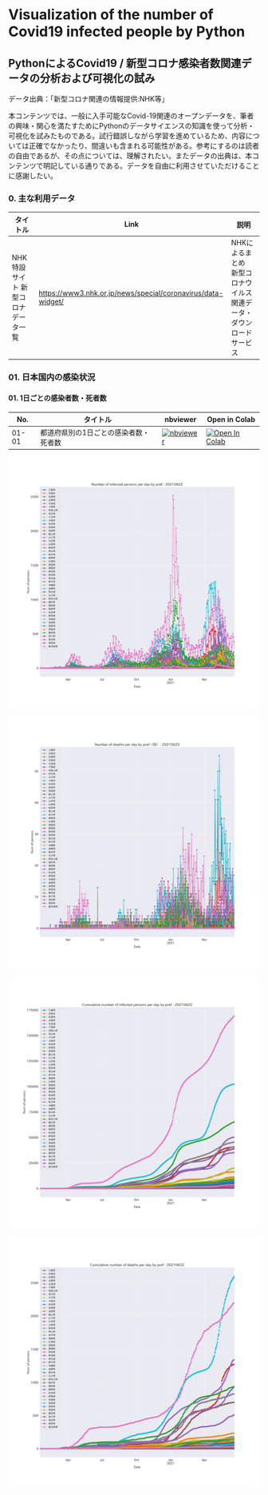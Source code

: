 # Visualization of the number of Covid19 infected people by Python

## PythonによるCovid19 / 新型コロナ感染者数関連データの分析および可視化の試み

データ出典：「新型コロナ関連の情報提供:NHK等」

本コンテンツでは、一般に入手可能なCovid-19関連のオープンデータを、筆者の興味・関心を満たすためにPythonのデータサイエンスの知識を使って分析・可視化を試みたものである。試行錯誤しながら学習を進めているため、内容については正確でなかったり、間違いも含まれる可能性がある。参考にするのは読者の自由であるが、その点については、理解されたい。またデータの出典は、本コンテンツで明記している通りである。データを自由に利用させていただけることに感謝したい。

### 0. 主な利用データ

タイトル|Link|説明
-----|--------|--------|
NHK 特設サイト 新型コロナ データ一覧 |<a href="https://www3.nhk.or.jp/news/special/coronavirus/data-widget/">https://www3.nhk.or.jp/news/special/coronavirus/data-widget/</a>| NHKによるまとめ　新型コロナウイルス関連データ・ダウンロードサービス|

### 01. 日本国内の感染状況

#### 01. 1日ごとの感染者数・死者数
No.|タイトル|nbviewer|Open in Colab
-----|--------|--------|-------------
01-01|都道府県別の1日ごとの感染者数・死者数|[![nbviewer](https://camo.githubusercontent.com/bfeb5472ee3df9b7c63ea3b260dc0c679be90b97/68747470733a2f2f696d672e736869656c64732e696f2f62616467652f72656e6465722d6e627669657765722d6f72616e67652e7376673f636f6c6f72423d66333736323626636f6c6f72413d346434643464)](https://nbviewer.jupyter.org/github/deepkick/Visualization-of-the-number-of-Covid19-infected-people-by-Python/blob/main/01_Number_of_infected_persons_per_day_by_pref.ipynb)|[![Open In Colab](https://colab.research.google.com/assets/colab-badge.svg)](https://colab.research.google.com/github/deepkick/Visualization-of-the-number-of-Covid19-infected-people-by-Python/blob/main/01_Number_of_infected_persons_per_day_by_pref.ipynb)

![Number of infected persons per day by prefecture](https://github.com/deepkick/Visualization-of-the-number-of-Covid19-infected-people-by-Python/blob/main/20210622/01_Number_of_infected_persons_per_day_by_pref_20210622.png?raw=true "Number of infected persons per day by prefecture")

![Number of deaths per day by prefecture](https://github.com/deepkick/Visualization-of-the-number-of-Covid19-infected-people-by-Python/blob/main/20210622/02_Number_of_deaths_per_day_by_pref_new_20210622.png?raw=true "Number of deaths per day by prefecture")

![Cumulative number of infected persons per day by prefecture](https://github.com/deepkick/Visualization-of-the-number-of-Covid19-infected-people-by-Python/blob/main/20210622/03_Cumulative_number_of_infected_persons_per_day_by_pref_20210622.png?raw=true "Cumulative number of infected persons per day by prefecture")

![Cumulative number of deaths per day by prefecture](https://github.com/deepkick/Visualization-of-the-number-of-Covid19-infected-people-by-Python/blob/main/20210622/04_Cumulative_number_of_deaths_per_day_by_pref_20210622.png?raw=true "Cumulative number of deaths per day by prefecture")
